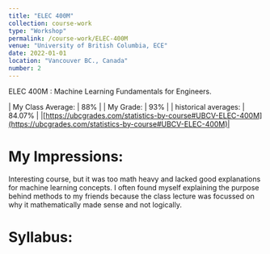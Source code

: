 ```yaml
---
title: "ELEC 400M"
collection: course-work
type: "Workshop"
permalink: /course-work/ELEC-400M
venue: "University of British Columbia, ECE"
date: 2022-01-01
location: "Vancouver BC., Canada"
number: 2
---
```


ELEC 400M : Machine Learning Fundamentals for Engineers.

| My Class Average: | 88% |
| My Grade: | 93% |
| historical averages: | 84.07% | 
|[https://ubcgrades.com/statistics-by-course#UBCV-ELEC-400M](https://ubcgrades.com/statistics-by-course#UBCV-ELEC-400M)|

# My Impressions:
Interesting course, but it was too math heavy and lacked good explanations for machine learning concepts. I often found myself explaining the purpose behind methods to my friends because the class lecture was focussed on why it mathematically made sense and not logically.

# Syllabus:
<object data="{{ site.url }}{{ site.baseurl }}/syllabus/Syllabus_400M.pdf" width="1000" height="1000" type="application/pdf">
</object>


